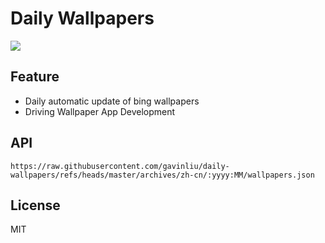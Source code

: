 # Daily Wallpapers
  
![](https://www.bing.com/th?id=OHR.PalouseWA_ZH-CN2552273820_UHD.jpg)

## Feature

- Daily automatic update of bing wallpapers
- Driving Wallpaper App Development

## API

```
https://raw.githubusercontent.com/gavinliu/daily-wallpapers/refs/heads/master/archives/zh-cn/:yyyy:MM/wallpapers.json
```

## License

MIT
  